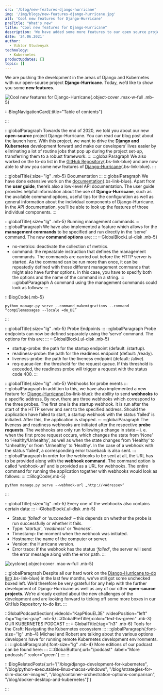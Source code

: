 ```yaml
---
src: '/blog/new-features-django-hurricane'
img: '/img/blogs/new-features-django-hurricane.jpg'
alt: 'Cool new features for Django-Hurricane'
preTitle: "What's new"
title: "Cool new features for Django-Hurricane"
description: 'We have added some more features to our open source project, Django-Hurricane. Check them out here! ✔ Django ✔ Open Source ✔ New Features'
date: '24.06.2021'
author:
  - Viktor Studenyak
technology:
  - Kubernetes
productUpdates: []
topic: []
---
```

We are pushing the development in the areas of Django and Kubernetes with our open-source project **Django-Hurricane**. Today, we’d like to show you some **new features**.
<!--more-->

![Cool new features for Django-Hurricane](/img/blogs/new-features-django-hurricane.jpg){.object-cover .max-w-full .mb-5}

:::BlogNavigationCard{:title="Table of contents"}

:::


:::globalParagraph
Towards the end of 2020, we told you about our new **open-source** project Django-Hurricane. You can read our blog post about the launch here. With this project, we want to drive the **Django and Kubernetes** development forward and make our developers’ lives easier by eliminating a lot of routine jobs that pop up during the project set-up, transferring them to a robust framework.
:::
:::globalParagraph
We also worked on the to-do list in the [GitHub Repository](https://github.com/django-hurricane/django-hurricane){.bs-link-blue} and are now able to show you some new features of [Django-Hurricane](https://django-hurricane.io/){.bs-link-blue}.
:::

:::globalTitle{:size="lg" .mb-5}
Documentation
:::
:::globalParagraph
We have done extensive work on the [documentation](https://django-hurricane.readthedocs.io/en/latest/){.bs-link-blue}. Apart from the **user guide**, there’s also a low-level API documentation. The user guide provides helpful information about the use of **Django-Hurricane**, such as the available command options, useful tips for the configuration as well as general information about the individual components of Django-Hurricane. In the API documentation, you’ll be able to look up the features of those individual components.
:::

:::globalTitle{:size="lg" .mb-5}
Running management commands
:::
:::globalParagraph
We have also implemented a feature which allows for the **management commands** to be specified and run directly in the ‘serve’ command. The new **command options** are:
:::
:::GlobalBlock{.ul-disk .mb-5}
- no-metrics: deactivate the collection of metrics.
- command: the repeatable instruction that defines the management commands. The commands are carried out before the HTTP server is started. As the command can be run more than once, it can be repeatedly defined with those different management commands that might also have further options. In this case, you have to specify both the options and the name of the command in a string.
:::
:::globalParagraph
A command using the management commands could look as follows:
:::

:::BlogCode{.mb-5}
```docker
python manage.py serve --command makemigrations --command “compilemessages --locale =de_DE”
```
:::

:::globalTitle{:size="lg" .mb-5}
Probe Endpoints
:::
:::globalParagraph
Probe endpoints can now be defined separately using the ‘serve’ command. The options for this are:
:::
:::GlobalBlock{.ul-disk .mb-5}
- startup-probe: the path for the startup endpoint (default: /startup).
- readiness-probe: the path for the readiness endpoint (default: /ready).
- liveness-probe: the path for the liveness endpoint (default: /alive).
- req-queue-len: the threshold for the request queue. If this threshold is exceeded, the readiness probe will trigger a request with the status code 400.
:::

:::globalTitle{:size="lg" .mb-5}
Webhooks for probe events
:::
:::globalParagraph
In addition to this, we have also implemented a new feature for [Django-Hurricane](https://django-hurricane.io/){.bs-link-blue}: the ability to send **webhooks** to a specific address. By now, there are three webhooks which correspond to the three probes. The first one is the startup webhook. It is run after the start of the HTTP server and sent to the specified address. Should the application have failed to start, a startup webhook with the status ‘failed’ is initiated. After this, the application is stopped.
:::
:::globalParagraph
The liveness and readiness webhooks are initiated after the respective **probe requests**. The webhooks are only run following a change in state – i. e. when the first probe request occurs, which changes the state from ‘None’ to ‘Healthy/Unhealthy’, as well as when the state changes from ‘Healthy’ to ‘Unhealthy’ or from ‘Unhealthy’ to ‘Healthy’. In the case of a webhook with the status ‘failed’, a corresponding error traceback is also sent.
:::
:::globalParagraph
In order for the webhooks to be sent at all, the URL has to be provided along with the **webhook command**. The command option is called ‘webhook-url’ and is provided as a URL for webhooks. The entire command for running the application together with webhooks would look as follows:
:::
:::BlogCode{.mb-5}
```docker
python manage.py serve --webhook-url „http://<Adresse>“
```
:::

:::globalTitle{:size="lg" .mb-5}
Every one of the webhooks also contains certain data:
:::
:::GlobalBlock{.ul-disk .mb-5}
- Status: _‘failed’_ or _‘succeeded’_ – this depends on whether the probe is run successfully or whether it fails.
- Type: _‘startup’_, _‘readiness’_ or _‘liveness’_.
- Timestamp: the moment when the webhook was initiated.
- Hostname: the name of the computer or server.
- Version: the Hurricane version.
- Error trace: if the webhook has the status _‘failed’_, the server will send the error message along with the error path.
:::

![cyclone](/img/blogs/cyclone.jpg){.object-cover .max-w-full .mb-5}

:::globalParagraph
Despite all our hard work on the [Django-Hurricane to-do list](https://django-hurricane.readthedocs.io/en/latest/todos.html){.bs-link-blue} in the last few months, we’ve still got some unchecked boxed left. We’d therefore be very grateful for any help with the further development of Django-Hurricane as well as any of our other **open-source projects**. We’re already excited about the new challenges of the development and are looking forward to ticking off some more boxes in our GitHub Repository to-do list.
:::

::GlobalPodcastSection{:videoId="KapP6ouEL3E" :videoPosition="left" :bg="bg-bs-gray" .mb-5}
:::GlobalPreTitle{:color="text-bs-green" .mb-3}
OUR KUBERNETES PODCAST
:::
:::GlobalTitle{:tag="h3" .mb-6}
Tools for the Craft: Navigating the Kubernetes ecosystem
:::
:::globalParagraph{:font-size="lg" .mb-4}
Michael and Robert are talking about the various options developers have for running remote Kubernetes development environments.
:::
:::globalParagraph{:font-size="lg" .mb-4}
More editions of our podcast can be found here:
:::
::::GlobalButton{:url="/podcast" :label="More podcasts!" :color="green"}
::::
::



:::BlogRelatedPosts{:url='["/blog/django-development-for-kubernetes", "/blog/python-executables-linux-macos-windows", "/blog/strategies-for-slim-docker-images", "/blog/container-orchestration-options-comparison", "/blog/docker-desktop-and-kubernetes"]'}

:::
